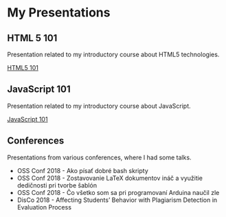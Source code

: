 # My Presentations

## HTML 5 101

Presentation related to my introductory course about HTML5 technologies.

[HTML5 101](https://bletvaska.github.io/html5.101/index.html)


## JavaScript 101

Presentation related to my introductory course about JavaScript.

[JavaScript 101](https://bletvaska.github.io/javascript.101/index.html)


## Conferences

Presentations from various conferences, where I had some talks.

* OSS Conf 2018 - Ako písať dobré bash skripty
* OSS Conf 2018 - Zostavovanie LaTeX dokumentov ináč a využitie dedičnosti pri tvorbe šablón
* OSS Conf 2018 - Čo všetko som sa pri programovaní Arduina naučil zle
* DisCo 2018 - Affecting Students’ Behavior with Plagiarism Detection in Evaluation Process
